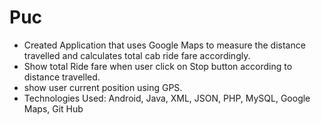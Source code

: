 # Puc

*	Created Application that uses Google Maps to measure the distance travelled and calculates total cab ride fare accordingly.
*	Show total Ride fare when user click on Stop button according to distance travelled.
*	show user current position using GPS.
*	Technologies Used: Android, Java, XML, JSON, PHP, MySQL, Google Maps, Git Hub
